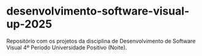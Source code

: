 # desenvolvimento-software-visual-up-2025
Repositório com os projetos da disciplina de Desenvolvimento de Software Visual 4º Período Universidade Positivo (Noite).
